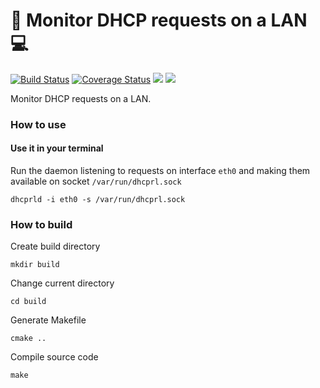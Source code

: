 # 👀 Monitor DHCP requests on a LAN 💻

[![Build Status](https://travis-ci.org/dog-ai/dhcprl.svg?branch=master)](https://travis-ci.org/dog-ai/dhcprl)
[![Coverage Status](https://coveralls.io/repos/github/dog-ai/dhcprl/badge.svg?branch=master)](https://coveralls.io/github/dog-ai/dhcprl?branch=master)
[![](https://img.shields.io/github/release/dog-ai/dhcprl.svg)](https://github.com/dog-ai/dhcprl/releases)
[![](https://img.shields.io/badge/license-MIT-blue.svg)](LICENSE) 

Monitor DHCP requests on a LAN.

### How to use

#### Use it in your terminal
Run the daemon listening to requests on interface `eth0` and making them available on socket `/var/run/dhcprl.sock`
```
dhcprld -i eth0 -s /var/run/dhcprl.sock
```

### How to build
Create build directory
```
mkdir build
```

Change current directory
```
cd build
```

Generate Makefile
```
cmake ..
```

Compile source code
```
make
```
